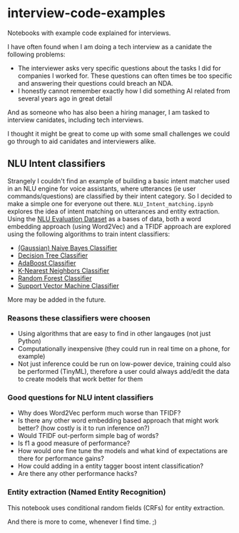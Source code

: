 # interview-code-examples
Notebooks with example code explained for interviews. 

I have often found when I am doing a tech interview as a canidate the following problems:
* The interviewer asks very specific questions about the tasks I did for companies I worked for. These questions can often times be too specific and answering their questions could breach an NDA.
* I honestly cannot remember exactly how I did something AI related from several years ago in great detail

And as someone who has also been a hiring manager, I am tasked to interview canidates, including tech interviews.

I thought it might be great to come up with some small challenges we could go through to aid canidates and interviewers alike. 

##  NLU Intent classifiers
Strangely I couldn't find an example of building a basic intent matcher used in an NLU engine for voice assistants, where utterances (ie user commands/questions) are classified by their intent category. So I decided to make a simple one for everyone out there. 
`NLU_Intent_matching.ipynb` explores the idea of intent matching on utterances and entity extraction. Using the [NLU Evaluation Dataset](https://github.com/xliuhw/NLU-Evaluation-Data) as a bases of data, both a word embedding approach (using Word2Vec) and a TFIDF approach are explored using the following algorithms to train intent classifiers:
* [(Gaussian) Naive Bayes Classifier](https://scikit-learn.org/stable/modules/generated/sklearn.naive_bayes.GaussianNB.html)
* [Decision Tree Classifier](https://scikit-learn.org/stable/modules/generated/sklearn.tree.DecisionTreeClassifier.html)
* [AdaBoost Classifier](https://scikit-learn.org/stable/modules/generated/sklearn.ensemble.AdaBoostClassifier.html)
* [K-Nearest Neighbors Classifier](https://scikit-learn.org/stable/modules/generated/sklearn.neighbors.KNeighborsClassifier.html)
* [Random Forest Classifier](https://scikit-learn.org/stable/modules/generated/sklearn.ensemble.RandomForestClassifier.html)
* [Support Vector Machine Classifier](https://scikit-learn.org/stable/modules/generated/sklearn.svm.SVC.html)

More may be added in the future. 

### Reasons these classifiers were choosen
* Using algorithms that are easy to find in other langauges (not just Python)
* Computationally inexpensive (they could run in real time on a phone, for example)
* Not just inference could be run on low-power device, training could also be performed (TinyML), therefore a user could always add/edit the data to create models that work better for them

### Good questions for NLU intent classifiers
* Why does Word2Vec perform much worse than TFIDF?
* Is there any other word embedding based approach that might work better? (how costly is it to run inference on?)
* Would TFIDF out-perform simple bag of words?
* Is f1 a good measure of performance?
* How would one fine tune the models and what kind of expectations are there for performance gains?
* How could adding in a entity tagger boost intent classification?
* Are there any other performance hacks?


### Entity extraction (Named Entity Recognition)
This notebook uses conditional random fields (CRFs) for entity extraction.


And there is more to come, whenever I find time. ;)
